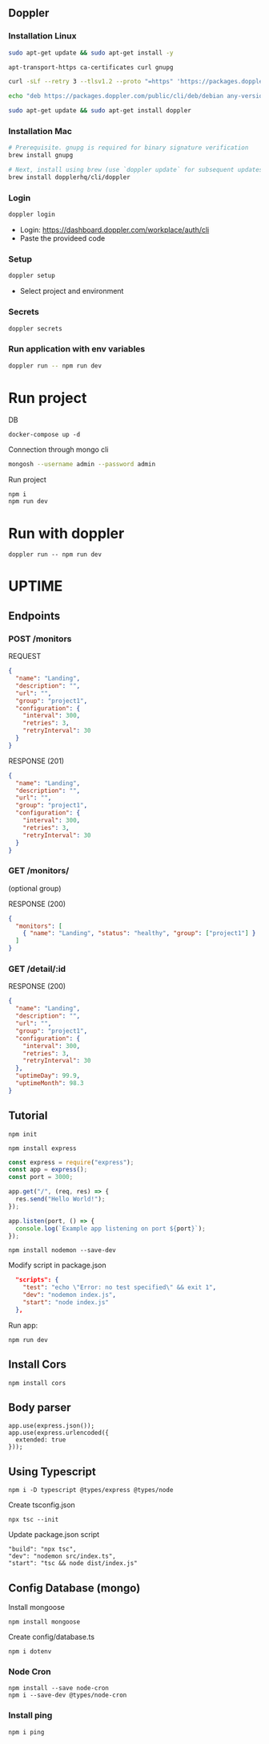 ## Doppler


### Installation Linux
```bash
sudo apt-get update && sudo apt-get install -y 

apt-transport-https ca-certificates curl gnupg

curl -sLf --retry 3 --tlsv1.2 --proto "=https" 'https://packages.doppler.com/public/cli/gpg.DE2A7741A397C129.key' | sudo apt-key add -

echo "deb https://packages.doppler.com/public/cli/deb/debian any-version main" | sudo tee /etc/apt/sources.list.d/doppler-cli.list

sudo apt-get update && sudo apt-get install doppler
```

### Installation Mac
```bash
# Prerequisite. gnupg is required for binary signature verification
brew install gnupg

# Next, install using brew (use `doppler update` for subsequent updates)
brew install dopplerhq/cli/doppler
```
### Login

```bash
doppler login
```

- Login: https://dashboard.doppler.com/workplace/auth/cli
- Paste the provideed code

### Setup

```bash
doppler setup
```

- Select project and environment

### Secrets

```bash
doppler secrets
```

### Run application with env variables

```bash
doppler run -- npm run dev
```
# Run project

DB
```
docker-compose up -d
```

Connection through mongo cli
```bash
mongosh --username admin --password admin
``` 

Run project
```
npm i
npm run dev
```

# Run with doppler
```
doppler run -- npm run dev
```


# UPTIME

## Endpoints

### POST /monitors

REQUEST

```json
{
  "name": "Landing",
  "description": "",
  "url": "",
  "group": "project1",
  "configuration": {
    "interval": 300,
    "retries": 3,
    "retryInterval": 30
  }
}
```

RESPONSE (201)

```json
{
  "name": "Landing",
  "description": "",
  "url": "",
  "group": "project1",
  "configuration": {
    "interval": 300,
    "retries": 3,
    "retryInterval": 30
  }
}
```

### GET /monitors/

(optional group)

RESPONSE (200)

```json
{
  "monitors": [
    { "name": "Landing", "status": "healthy", "group": ["project1"] }
  ]
}
```

### GET /detail/:id

RESPONSE (200)

```json
{
  "name": "Landing",
  "description": "",
  "url": "",
  "group": "project1",
  "configuration": {
    "interval": 300,
    "retries": 3,
    "retryInterval": 30
  },
  "uptimeDay": 99.9,
  "uptimeMonth": 98.3
}
```

## Tutorial

```
npm init
```

```
npm install express
```

```javascript
const express = require("express");
const app = express();
const port = 3000;

app.get("/", (req, res) => {
  res.send("Hello World!");
});

app.listen(port, () => {
  console.log(`Example app listening on port ${port}`);
});
```

```
npm install nodemon --save-dev
```

Modify script in package.json

```json
  "scripts": {
    "test": "echo \"Error: no test specified\" && exit 1",
    "dev": "nodemon index.js",
    "start": "node index.js"
  },
```

Run app:

```
npm run dev
```

## Install Cors

```
npm install cors
```

## Body parser

```
app.use(express.json());
app.use(express.urlencoded({
  extended: true
}));
```

## Using Typescript

```
npm i -D typescript @types/express @types/node
```

Create tsconfig.json

```
npx tsc --init
```

Update package.json script

```
"build": "npx tsc",
"dev": "nodemon src/index.ts",
"start": "tsc && node dist/index.js"
```


## Config Database (mongo) 

Install mongoose
```
npm install mongoose
```

Create config/database.ts


```
npm i dotenv
```

### Node Cron

```
npm install --save node-cron
npm i --save-dev @types/node-cron
```


### Install ping

```
npm i ping
```